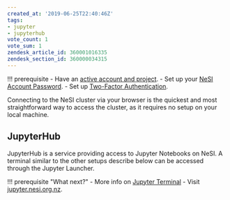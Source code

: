 ```yaml
---
created_at: '2019-06-25T22:40:46Z'
tags:
- jupyter
- jupyterhub
vote_count: 1
vote_sum: 1
zendesk_article_id: 360001016335
zendesk_section_id: 360000034315
---
```


!!! prerequisite
    -  Have an [active account and project](../Accounts-Projects_and_Allocations/Creating_a_NeSI_Account.md).
    -  Set up your [NeSI Account Password](./Setting_Up_and_Resetting_Your_Password.md).
    -  Set up [Two-Factor Authentication](./Setting_Up_Two_Factor_Authentication.md).

Connecting to the NeSI cluster via your browser is the quickest and most straightforward
way to access the cluster, as it requires no setup on your local machine.  

## JupyterHub

 JupyterHub is a service providing access to Jupyter Notebooks on
 NeSI. A terminal similar to the other setups describe below can be
 accessed through the Jupyter Launcher.  

!!! prerequisite "What next?"
    -  More info on [Jupyter Terminal](../../Scientific_Computing/Interactive_computing_using_Jupyter/Jupyter_on_NeSI.md#jupyter-term)
    -  Visit [jupyter.nesi.org.nz](https://jupyter.nesi.org.nz/hub/).
